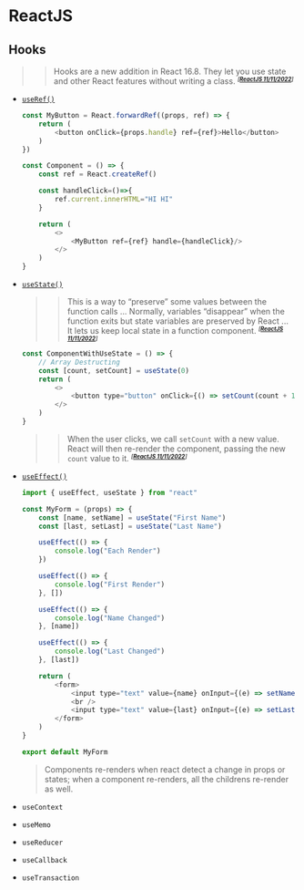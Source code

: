 # ReactJS
## Hooks
>> Hooks are a new addition in React 16.8. They let you use state and other React features without writing a class. <small>***<sup>[[ReactJS 11/11/2022](https://reactjs.org/docs/hooks-state.html)]<sup>***</small>
- [`useRef()`](../example-ref/src/components/Component.jsx)
    ~~~js
    const MyButton = React.forwardRef((props, ref) => {
        return (
            <button onClick={props.handle} ref={ref}>Hello</button>
        )
    })

    const Component = () => {
        const ref = React.createRef()

        const handleClick=()=>{
            ref.current.innerHTML="HI HI"
        }

        return (
            <>
                <MyButton ref={ref} handle={handleClick}/>
            </>
        )
    }
    ~~~
- [`useState()`](../example2/src/components/ComponentWithUseState.jsx)
    >> This is a way to “preserve” some values between the function calls ... Normally, variables “disappear” when the function exits but state variables are preserved by React ... It lets us keep local state in a function component. <small>***<sup>[[ReactJS 11/11/2022](https://reactjs.org/docs/hooks-state.html)]<sup>***</small>
    ~~~js
    const ComponentWithUseState = () => {
        // Array Destructing
        const [count, setCount] = useState(0)
        return (
            <>
                <button type="button" onClick={() => setCount(count + 1)}>Counter {count}</button>
            </>
        )
    }
    ~~~
    >> When the user clicks, we call `setCount` with a new value. React will then re-render the component, passing the new `count` value to it. <small>***<sup>[[ReactJS 11/11/2022](https://reactjs.org/docs/hooks-state.html)]<sup>***</small>
    
- [`useEffect()`](../example-use-effect/)
    ~~~js
    import { useEffect, useState } from "react"

    const MyForm = (props) => {
        const [name, setName] = useState("First Name")
        const [last, setLast] = useState("Last Name")

        useEffect(() => {
            console.log("Each Render")
        })

        useEffect(() => {
            console.log("First Render")
        }, [])

        useEffect(() => {
            console.log("Name Changed")
        }, [name])

        useEffect(() => {
            console.log("Last Changed")
        }, [last])

        return (
            <form>
                <input type="text" value={name} onInput={(e) => setName(e.target.value)} />
                <br />
                <input type="text" value={last} onInput={(e) => setLast(e.target.value)} />
            </form>
        )
    }

    export default MyForm
    ~~~
    > Components re-renders when react detect a change in props or states; when a component re-renders, all the childrens re-render as well.
- `useContext`
- `useMemo`
- `useReducer`
- `useCallback`
- `useTransaction`

